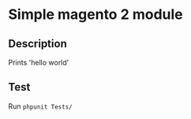 # Simple magento 2 module  

## Description  
Prints 'hello world'  

## Test
Run `phpunit Tests/`  